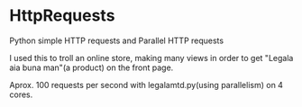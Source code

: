 # HttpRequests
Python simple HTTP requests and Parallel HTTP requests

I used this to troll an online store, making many views in order to get "Legala aia buna man"(a product) on the front page. 

Aprox. 100 requests per second with legalamtd.py(using parallelism) on 4 cores.
